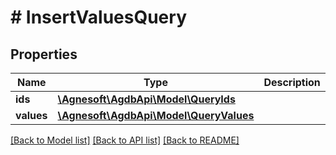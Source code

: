 # # InsertValuesQuery

## Properties

Name | Type | Description | Notes
------------ | ------------- | ------------- | -------------
**ids** | [**\Agnesoft\AgdbApi\Model\QueryIds**](QueryIds.md) |  |
**values** | [**\Agnesoft\AgdbApi\Model\QueryValues**](QueryValues.md) |  |

[[Back to Model list]](../../README.md#models) [[Back to API list]](../../README.md#endpoints) [[Back to README]](../../README.md)
